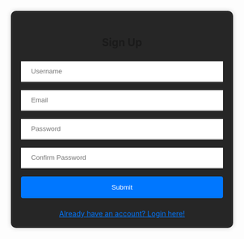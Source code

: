 <style>
  .main-container {
    display: flex;
    justify-content: center;
    align-items: center;
    height: 100vh;
    margin-top: -90px;
  }

  .signup-container {
    background-color: #262626;
    padding: 20px;
    margin-top: -90px;
    border-radius: 10px;
    box-shadow: 0px 0px 10px 0px #ccc;
    width: 400px;
    text-align: center;
  }

  form {
    margin-top: 30px;
  }

  input {
    width: 100%;
    padding: 12px 20px;
    margin: 8px 0;
    box-sizing: border-box;
    border: none;
    border-bottom: 2px solid #ccc;
    background-color: #fff;
    color: #444;
  }
  
  button {
    width: 100%;
    background-color: #0077ff;
    color: #fff;
    padding: 14px 20px;
    margin: 8px 0;
    border: none;
    border-radius: 4px;
    cursor: pointer;
  }

  button:hover {
    background-color: #0055cc;
  }

  .login-link a {
    color: #0077ff;
    text-align: center;
    display: block;
    text-decoration: underline;
  }
</style>


<body>
  <div class="main-container">
    <div class="signup-container">
      <form>
        <h2>Sign Up</h2>
        <input type="text" placeholder="Username" required>
        <input type="email" placeholder="Email" required>
        <input type="password" placeholder="Password" required>
        <input type="password" placeholder="Confirm Password" required>
        <button type="submit">Submit</button>
      </form>
      <div class="login-link">
        <a href="login">Already have an account? Login here!</a>
      </div>
    </div>
  </div>
</body>